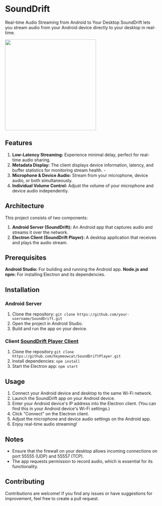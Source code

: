 # SoundDrift
Real-time Audio Streaming from Android to Your Desktop SoundDrift lets you stream audio from your Android device directly to your desktop in  real-time.

<img src="https://github.com/user-attachments/assets/117ffebd-0cda-413a-8aa7-2a3f9da04fd5" width="300"/>

## Features

1. **Low-Latency Streaming:** Experience minimal delay, perfect for real-time audio sharing. 
2. **Metadata Display:** The client displays device information, latency, and buffer statistics for monitoring stream health. - 
3. **Microphone & Device Audio:** Stream from your microphone, device audio, or both simultaneously.
4. **Individual Volume Control:** Adjust the volume of your microphone and device audio independently. 

## Architecture 

This project consists of two components: 
1. **Android Server (SoundDrift):** An Android app that captures audio and streams it over the network. 
2. **Electron Client (SoundDrift Player):** A desktop application that receives and plays the audio stream. 

## Prerequisites 

**Android Studio:** For building and running the Android app. 
**Node.js and npm:** For installing Electron and its dependencies. 

## Installation 

### Android Server 
1. Clone the repository:
 `git clone https://github.com/your-username/SoundDrift.git` 
 2. Open the project in Android Studio. 
 3. Build and run the app on your device. 
 
### Client  [SoundDrift Player Client](https://github.com/heymeowcat/SoundDriftPlayer)
1. Clone the repository `git clone https://github.com/heymeowcat/SoundDriftPlayer.git`
2. Install dependencies: `npm install` 
3. Start the Electron app: `npm start` 

## Usage 
1. Connect your Android device and desktop to the same Wi-Fi network.
2. Launch the SoundDrift app on your Android device.
3. Enter your Android device's IP address into the Electron client. (You can find this in your Android device's Wi-Fi settings.) 
4. Click "Connect" on the Electron client.
5. Adjust the microphone and device audio settings on the Android app.
6. Enjoy real-time audio streaming!

## Notes

 - Ensure that the firewall on your desktop allows incoming connections
   on port 55555 (UDP) and 55557 (TCP).  
 - The app requests permission to    record audio, which is essential
   for its functionality.

## Contributing 
Contributions are welcome! If you find any issues or have suggestions for improvement, feel free to create a pull request.
